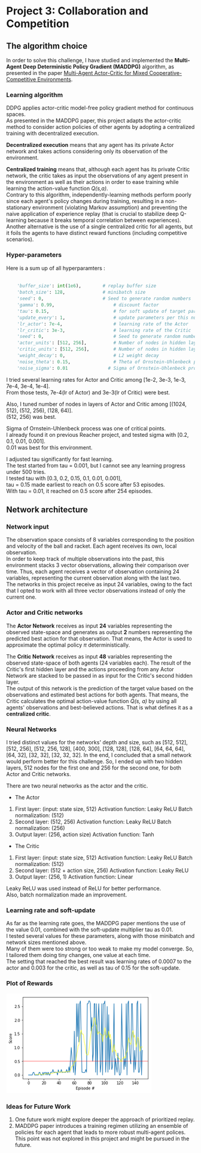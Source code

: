 # Project 3: Collaboration and Competition

## The algorithm choice
In order to solve this challenge, I have studied and implemented the **Multi-Agent Deep Deterministic Policy Gradient (MADDPG)** algorithm, as presented in the paper [Multi-Agent Actor-Critic for Mixed Cooperative-Competitive Environments](https://arxiv.org/abs/1706.02275).  

### Learning algorithm

DDPG applies actor-critic model-free policy gradient method for continuous spaces.<br>
As presented in the MADDPG paper, this project adapts the actor-critic method to consider action policies of other agents by adopting a centralized training with decentralized execution.  

**Decentralized execution** means that any agent has its private Actor network and takes actions considering only its observation of the environment.  

**Centralized training** means that, although each agent has its private Critic network, the critic takes as input the observations of any agent present in the environment as well as their actions in order to ease training while learning the action-value function _Q(s,a)_.  
Contrary to this algorithm, independently-learning methods perform poorly since each agent's policy changes during training, resulting in a non-stationary environment (violating Markov assumption) and preventing the naive application of experience replay (that is crucial to stabilize deep Q-learning because it breaks temporal correlation between experiences).  
Another alternative is the use of a single centralized critic for all agents, but it foils the agents to have distinct reward functions (including competitive scenarios).  


### Hyper-parameters

Here is a sum up of all hyperparamters :
```python

    'buffer_size': int(1e6),        # replay buffer size
    'batch_size': 128,              # minibatch size
    'seed': 0,                      # Seed to generate random numbers
    'gamma': 0.99,                      # discount factor
    'tau': 0.15,                        # for soft update of target parameters
    'update_every': 1,                  # update parameters per this number
    'lr_actor': 7e-4,                   # learning rate of the Actor
    'lr_critic': 3e-3,                  # learning rate of the Critic
    'seed': 0,                          # Seed to generate random numbers
    'actor_units': [512, 256],          # Number of nodes in hidden layers of the Actor
    'critic_units': [512, 256],         # Number of nodes in hidden layers of the Critic
    'weight_decay': 0,                  # L2 weight decay
    'noise_theta': 0.15,                # Theta of Ornstein-Uhlenbeck process
    'noise_sigma': 0.01               # Sigma of Ornstein-Uhlenbeck process

```

I tried several learning rates for Actor and Critic among [1e-2, 3e-3, 1e-3, 7e-4, 3e-4, 1e-4].<br>
From those tests, 7e-4(lr of Actor) and 3e-3(lr of Critic) were best.<br>

Also, I tuned number of nodes in layers of Actor and Critic among [(1024, 512), (512, 256), (128, 64)].<br>
(512, 256) was best.<br>

Sigma of Ornstein-Uhlenbeck process was one of critical points.<br>
I already found it on previous Reacher project, and tested sigma with [0.2, 0.1, 0.01, 0.001].<br>
0.01 was best for this environment.<br>

I adjusted tau significantly for fast learning.<br>
The test started from tau = 0.001, but I cannot see any learning progress under 500 tries.<br>
I tested tau with [0.3, 0.2, 0.15, 0.1, 0.01, 0.001],<br>
tau = 0.15 made earliest to reach on 0.5 score after 53 episodes.<br>
With tau = 0.01, it reached on 0.5 score after 254 episodes.


## Network architecture  

### Network input

The observation space consists of 8 variables corresponding to the position and velocity of the ball and racket. Each agent receives its own, local observation.  
In order to keep track of multiple observations into the past, this environment stacks 3 vector observations, allowing their comparison over time.  Thus, each agent receives a vector of observation containing 24 variables, representing the current observation along with the last two.  
The networks in this project receive as input 24 variables, owing to the fact that I opted to work with all three vector observations instead of only the current one.

### Actor and Critic networks

The **Actor Network** receives as input **24** variables representing the observed state-space and generates as output **2** numbers representing the predicted best action for that observation. That means, the Actor is used to approximate the optimal policy _π_ deterministically.

The **Critic Network** receives as input **48** variables representing the observed state-space of both agents (24 variables each). The result of the Critic's first hidden layer and the actions proceeding from any Actor Network are stacked to be passed in as input for the Critic's second hidden layer.  
The output of this network is the prediction of the target value based on the observations and estimated best actions for both agents.
That means, the Critic calculates the optimal action-value function _Q(s, a)_ by using all agents' observations and best-believed actions. That is what defines it as a **centralized critic**.  

### Neural Networks

I tried distinct values for the networks' depth and size, such as [512, 512], [512, 256], [512, 256, 128], [400, 300], [128, 128], [128, 64], [64, 64, 64], [64, 32], [32, 32], [32, 32, 32]. In the end, I concluded that a small network would perform better for this challenge. So, I ended up with two hidden layers, 512 nodes for the first one and 256 for the second one, for both Actor and Critic networks. 

There are two neural networks as the actor and the critic.

* The Actor
1. First layer: (input: state size, 512)
   Activation function: Leaky ReLU
   Batch normalization: (512)
2. Second layer: (512, 256)
   Activation function: Leaky ReLU
   Batch normalization: (256)
3. Output layer: (256, action size)
   Activation function: Tanh

* The Critic
1. First layer: (input: state size, 512)
   Activation function: Leaky ReLU
   Batch normalization: (512)
2. Second layer: (512 + action size, 256)
   Activation function: Leaky ReLU
3. Output layer: (256, 1)
   Activation function: Linear

Leaky ReLU was used instead of ReLU for better performance.<br>
Also, batch normalization made an improvement.

### Learning rate and soft-update

As far as the learning rate goes, the MADDPG paper mentions the use of the value 0.01, combined with the soft-update multiplier tau as 0.01.  
I tested several values for these parameters, along with those minibatch and network sizes mentioned above.  
Many of them were too strong or too weak to make my model converge. So, I tailored them doing tiny changes, one value at each time.  
The setting that reached the best result was learning rates of 0.0007 to the actor and 0.003 for the critic, as well as tau of 0.15 for the soft-update.  


### Plot of Rewards
![Plot of rewards](maddpg_plot.png)

### Ideas for Future Work
1. One future work might explore deeper the approach of prioritized replay.
2. MADDPG paper introduces a training regimen utilizing an ensemble of policies for each agent that leads to more robust multi-agent polices. This point was not explored in this project and might be pursued in the future.

